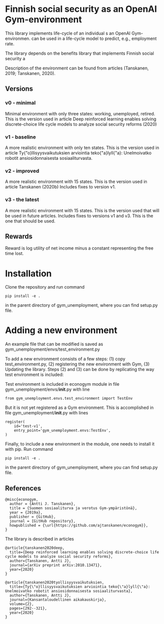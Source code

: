 # Finnish social security as an OpenAI Gym-environment

This library implements life-cycle of an individual s an OpenAI Gym-environmen.
can be used in a life-cycle model to predict, e.g., employment rate.

The library depends on the benefits library that implements Finnish social security a

Description of the environment can be found from articles (Tanskanen, 2019; Tanskanen, 2020).

## Versions

### v0 - minimal

Minimal environment with only three states: working, unemployed, retired.
This is the version used in article Deep reinforced learning enables solving discrete-choice life cycle models to analyze social security reforms (2020)

### v1 - baseline

A more realistic environment with only ten states. This is the version used in article 
Ty{\"o}llisyysvaikutuksien arviointia teko{\"a}lyll{\"a}: Unelmoivatko robotit ansiosidonnaisesta sosiaaliturvasta.

### v2 - improved

A more realistic environment with 15 states. This is the version used in article Tanskanen (2020b)
Includes fixes to version v1.

### v3 - the latest

A more realistic environment with 15 states. This is the version used that will be used in future articles.
Includes fixes to versions v1 and v3. This is the one that should be used.

## Rewards

Reward is log utility of net income minus a constant representing the free time lost.

# Installation

Clone the repository and run command 

	pip install -e .

in the parent directory of gym_unemployment, where you can find setup.py file.


# Adding a new environment

An example file that can be modified is saved as gym_unemployment/envs/test_environment.py

To add a new environment consists of a few steps: (1) copy test_environment.py, (2) registering
the new environment with Gym, (3) Updating the library. Steps (2) and (3) can be done by 
replicating the way test environment is included:

Test environment is included in econogym module in file gym_unemployment/envs/__init__.py 
with line

	from gym_unemployment.envs.test_environment import TestEnv
	
But it is not yet registered as a Gym environment. This is accomplished in file
gym_unemployment/__init__.py with lines

	register(
		id='test-v1',
		entry_point='gym_unemployment.envs:TestEnv',
	)

Finally, to include a new environment in the module, one needs to install it with pip. Run
command 

	pip install -e .

in the parent directory of gym_unemployment, where you can find setup.py file.


## References

	@misc{econogym,
	  author = {Antti J. Tanskanen},
	  title = {Suomen sosiaaliturva ja verotus Gym-ympäristönä},
	  year = {2019a},
	  publisher = {GitHub},
	  journal = {GitHub repository},
	  howpublished = {\url{https://github.com/ajtanskanen/econogym}},
	}
	
The library is described in articles

    @article{tanskanen2020deep,
      title={Deep reinforced learning enables solving discrete-choice life cycle models to analyze social security reforms},
      author={Tanskanen, Antti J},
      journal={arXiv preprint arXiv:2010.13471},
      year={2020}
    }
    
    @article{tanskanen2020tyollisyysvaikutuksien,
      title={Ty{\"o}llisyysvaikutuksien arviointia teko{\"a}lyll{\"a}: Unelmoivatko robotit ansiosidonnaisesta sosiaaliturvasta},
      author={Tanskanen, Antti J},
      journal={Kansantaloudellinen aikakauskirja},
      volume={2},
      pages={292--321},
      year={2020}
    }